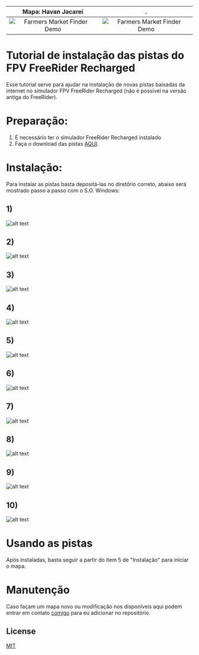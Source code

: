 Mapa: Havan Jacareí           |  .
:-------------------------:|:-------------------------:
![Farmers Market Finder Demo](https://github.com/julio-cesar-leitao/freerider/blob/main/Fotos/demo1.gif)  |  ![Farmers Market Finder Demo](https://github.com/julio-cesar-leitao/freerider/blob/main/Fotos/demo2.gif)

# Tutorial de instalação das pistas do FPV FreeRider Recharged

Esse tutorial serve para ajudar na instalação de novas pistas baixadas da internet no simulador FPV FreeRider Recharged (não é possível na versão antiga do FreeRider).

# Preparação:

1. É necessário ter o simulador FreeRider Recharged instalado
2. Faça o download das pistas [AQUI](https://github.com/julio-cesar-leitao/freerider/tree/main/Pistas).

# Instalação:

Para instalar as pistas basta depositá-las no diretório correto, abaixo será mostrado passo a passo com o S.O. Windows:

## 1)
![alt text](Fotos/1.png)
## 2)
![alt text](Fotos/2.png)
## 3)
![alt text](Fotos/3.png)
## 4)
![alt text](Fotos/4.png)
## 5)
![alt text](Fotos/5.png)
## 6)
![alt text](Fotos/6.png)
## 7)
![alt text](Fotos/7.png)
## 8)
![alt text](Fotos/8.png)
## 9)
![alt text](Fotos/9.png)
## 10)
![alt text](Fotos/10.png)

# Usando as pistas
Após instaladas, basta seguir a partir do item 5 de "Instalação" para iniciar o mapa.

# Manutenção
Caso façam um mapa novo ou modificação nos disponíveis aqui podem entrar em contato [comigo](https://www.instagram.com/fpv_cesar/) para eu adicionar no repositório.

## License
[MIT](https://choosealicense.com/licenses/mit/)
